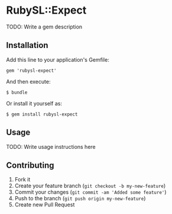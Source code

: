 # RubySL::Expect

TODO: Write a gem description

## Installation

Add this line to your application's Gemfile:

    gem 'rubysl-expect'

And then execute:

    $ bundle

Or install it yourself as:

    $ gem install rubysl-expect

## Usage

TODO: Write usage instructions here

## Contributing

1. Fork it
2. Create your feature branch (`git checkout -b my-new-feature`)
3. Commit your changes (`git commit -am 'Added some feature'`)
4. Push to the branch (`git push origin my-new-feature`)
5. Create new Pull Request
